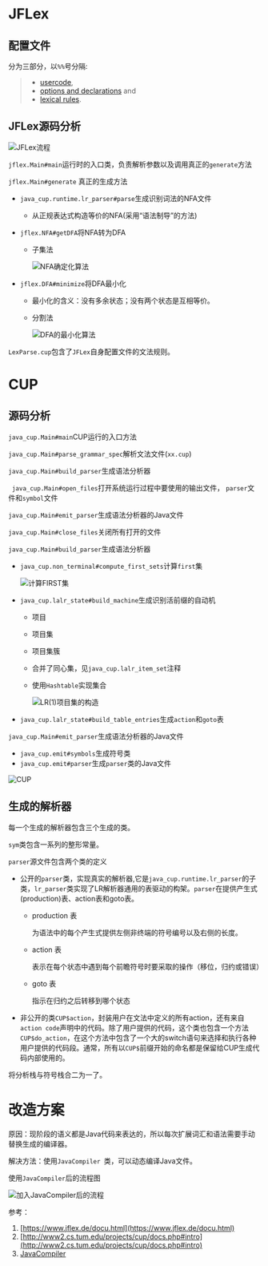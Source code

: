# JFLex

## 配置文件

分为三部分，以`%%`号分隔:

> - [usercode](https://www.jflex.de/manual.html#ExampleUserCode),
> - [options and declarations](https://www.jflex.de/manual.html#ExampleOptions) and
> - [lexical rules](https://www.jflex.de/manual.html#ExampleLexRules).

## JFLex源码分析

![JFLex流程](./JFLex流程.png)

`jflex.Main#main`运行时的入口类，负责解析参数以及调用真正的`generate`方法

`jflex.Main#generate` 真正的生成方法

- `java_cup.runtime.lr_parser#parse`生成识别词法的NFA文件
  
  - 从正规表达式构造等价的NFA(采用“语法制导”的方法)
- `jflex.NFA#getDFA`将NFA转为DFA
  
  - 子集法
  
    ![NFA确定化算法](./NFA确定化算法.png)
- `jflex.DFA#minimize`将DFA最小化
  
  - 最小化的含义：没有多余状态；没有两个状态是互相等价。
  
  - 分割法
  
    ![DFA的最小化算法](./DFA的最小化算法.png)

`LexParse.cup`包含了`JFLex`自身配置文件的文法规则。

# CUP

## 源码分析

`java_cup.Main#main`CUP运行的入口方法



`java_cup.Main#parse_grammar_spec`解析文法文件(`xx.cup`)

`java_cup.Main#build_parser`生成语法分析器

` java_cup.Main#open_files`打开系统运行过程中要使用的输出文件， `parser`文件和`symbol`文件

`java_cup.Main#emit_parser`生成语法分析器的Java文件

`java_cup.Main#close_files`关闭所有打开的文件



`java_cup.Main#build_parser`生成语法分析器

- `java_cup.non_terminal#compute_first_sets`计算`first`集

  ![计算FIRST集](./计算FIRST集.png)

- `java_cup.lalr_state#build_machine`生成识别活前缀的自动机
  
  - 项目
  
  - 项目集
  
  - 项目集簇
  
  - 合并了同心集，见`java_cup.lalr_item_set`注释
  
  - 使用`Hashtable`实现集合
  
    ![LR(1)项目集的构造](./LR(1)项目集的构造.png)
  
- `java_cup.lalr_state#build_table_entries`生成`action`和`goto`表



`java_cup.Main#emit_parser`生成语法分析器的Java文件

- `java_cup.emit#symbols`生成符号类
- `java_cup.emit#parser`生成`parser`类的Java文件

![CUP](./CUP代码流程.png)

## 生成的解析器

每一个生成的解析器包含三个生成的类。

`sym`类包含一系列的整形常量。

`parser`源文件包含两个类的定义

- 公开的`parser`类，实现真实的解析器,它是`java_cup.runtime.lr_parser`的子类，`lr_parser`类实现了LR解析器通用的表驱动的构架。`parser`在提供产生式(production)表、action表和goto表。
  
  - production 表
  
    为语法中的每个产生式提供左侧非终端的符号编号以及右侧的长度。
  
  - action 表
  
    表示在每个状态中遇到每个前瞻符号时要采取的操作（移位，归约或错误）
  
  - goto 表
  
    指示在归约之后转移到哪个状态
- 非公开的类`CUP$action`，封装用户在文法中定义的所有action，还有来自`action code`声明中的代码。除了用户提供的代码，这个类也包含一个方法`CUP$do_action`，在这个方法中包含了一个大的switch语句来选择和执行各种用户提供的代码段。通常，所有以`CUP$`前缀开始的命名都是保留给CUP生成代码内部使用的。

将分析栈与符号栈合二为一了。

# 改造方案

原因：现阶段的语义都是Java代码来表达的，所以每次扩展词汇和语法需要手动替换生成的编译器。

解决方法：使用`JavaCompiler `类，可以动态编译Java文件。

使用`JavaCompiler`后的流程图

![加入JavaCompiler后的流程](./加入JavaCompiler后的流程.png)

参考：

1. [https://www.jflex.de/docu.html](https://www.jflex.de/docu.html)
2. [http://www2.cs.tum.edu/projects/cup/docs.php#intro](http://www2.cs.tum.edu/projects/cup/docs.php#intro)
3. [JavaCompiler ](https://docs.oracle.com/javase/7/docs/api/javax/tools/JavaCompiler.html)